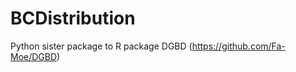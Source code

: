 # BCDistribution

<!-- badges: start -->
<!-- badges: end -->


Python sister package to R package DGBD (https://github.com/Fa-Moe/DGBD)
